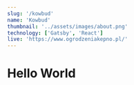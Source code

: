 ```yaml
---
slug: '/kowbud'
name: 'Kowbud'
thumbnail: '../assets/images/about.png'
technology: ['Gatsby', 'React']
live: 'https://www.ogrodzeniakepno.pl/'
---
```


# Hello World
